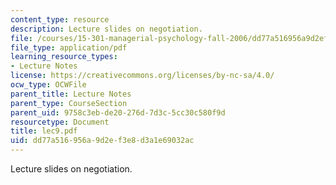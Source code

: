 ```yaml
---
content_type: resource
description: Lecture slides on negotiation.
file: /courses/15-301-managerial-psychology-fall-2006/dd77a516956a9d2ef3e8d3a1e69032ac_lec9.pdf
file_type: application/pdf
learning_resource_types:
- Lecture Notes
license: https://creativecommons.org/licenses/by-nc-sa/4.0/
ocw_type: OCWFile
parent_title: Lecture Notes
parent_type: CourseSection
parent_uid: 9758c3eb-de20-276d-7d3c-5cc30c580f9d
resourcetype: Document
title: lec9.pdf
uid: dd77a516-956a-9d2e-f3e8-d3a1e69032ac
---
```

Lecture slides on negotiation.